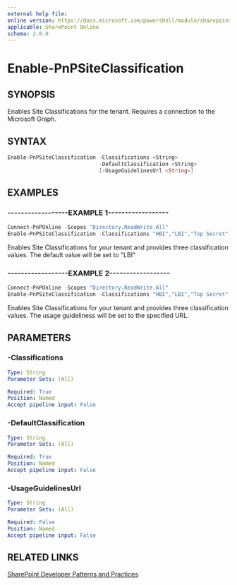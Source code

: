 ```yaml
---
external help file:
online version: https://docs.microsoft.com/powershell/module/sharepoint-pnp/enable-pnpsiteclassification
applicable: SharePoint Online
schema: 2.0.0
---
```

# Enable-PnPSiteClassification

## SYNOPSIS
Enables Site Classifications for the tenant. Requires a connection to the Microsoft Graph.

## SYNTAX 

```powershell
Enable-PnPSiteClassification -Classifications <String>
                             -DefaultClassification <String>
                             [-UsageGuidelinesUrl <String>]
```

## EXAMPLES

### ------------------EXAMPLE 1------------------
```powershell
Connect-PnPOnline -Scopes "Directory.ReadWrite.All"
Enable-PnPSiteClassification -Classifications "HBI","LBI","Top Secret" -DefaultClassification "LBI"
```

Enables Site Classifications for your tenant and provides three classification values. The default value will be set to "LBI"

### ------------------EXAMPLE 2------------------
```powershell
Connect-PnPOnline -Scopes "Directory.ReadWrite.All"
Enable-PnPSiteClassification -Classifications "HBI","LBI","Top Secret" -UsageGuidelinesUrl https://aka.ms/sppnp
```

Enables Site Classifications for your tenant and provides three classification values. The usage guideliness will be set to the specified URL.

## PARAMETERS

### -Classifications


```yaml
Type: String
Parameter Sets: (All)

Required: True
Position: Named
Accept pipeline input: False
```

### -DefaultClassification


```yaml
Type: String
Parameter Sets: (All)

Required: True
Position: Named
Accept pipeline input: False
```

### -UsageGuidelinesUrl


```yaml
Type: String
Parameter Sets: (All)

Required: False
Position: Named
Accept pipeline input: False
```

## RELATED LINKS

[SharePoint Developer Patterns and Practices](https://aka.ms/sppnp)